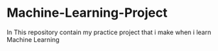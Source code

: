 # Machine-Learning-Project
In This repository contain my practice project that i make when i learn Machine Learning 
